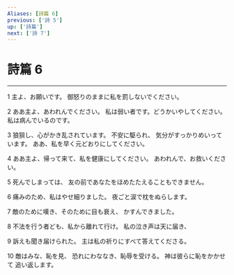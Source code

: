 ```yaml
---
Aliases: [詩篇 6]
previous: ['詩 5']
up: ['詩篇']
next: ['詩 7']
---
```

# 詩篇 6

***




1 
主よ、お願いです。 御怒りのままに私を罰しないでください。 



2 
ああ主よ、あわれんでください。 私は弱い者です。どうかいやしてください。 私は病んでいるのです。 



3 
狼狽し、心がかき乱されています。 不安に駆られ、 気分がすっかりめいっています。 ああ、私を早く元どおりにしてください。 



4 
ああ主よ、帰って来て、私を健康にしてください。 あわれんで、お救いください。 



5 
死んでしまっては、 友の前であなたをほめたたえることもできません。 



6 
痛みのため、私はやせ細りました。 夜ごと涙で枕をぬらします。 



7 
敵のために嘆き、そのために目も衰え、 かすんできました。 



8 
不法を行う者ども、私から離れて行け。 私の泣き声は天に届き、 



9 
訴えも聞き届けられた。 主は私の祈りにすべて答えてくださる。 



10 
敵はみな、恥を見、 恐れにわななき、恥辱を受ける。 神は彼らに恥をかかせて 追い返します。
